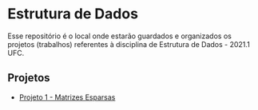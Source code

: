 # Estrutura de Dados

Esse repositório é o local onde estarão guardados e organizados os projetos (trabalhos) referentes à disciplina de Estrutura de Dados - 2021.1 UFC.

## Projetos []()

- [Projeto 1 - Matrizes Esparsas](https://github.com/guilhermegirao/estrutura-de-dados/tree/main/projeto-1)
